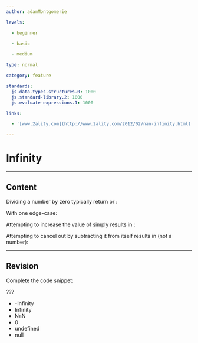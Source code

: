 ```yaml
---
author: adamMontgomerie

levels:

  - beginner

  - basic

  - medium

type: normal

category: feature

standards:
  js.data-types-structures.0: 1000
  js.standard-library.2: 1000
  js.evaluate-expressions.1: 1000 

links:

  - '[www.2ality.com](http://www.2ality.com/2012/02/nan-infinity.html)'

---
```

# Infinity

---
## Content

Dividing a number by zero typically return  or :

With one edge-case:


Attempting to increase the value of  simply results in :

Attempting to cancel out  by subtracting it from itself results in  (not a number):


---
## Revision

Complete the code snippet:

???

* -Infinity
* Infinity
* NaN
* 0
* undefined
* null
